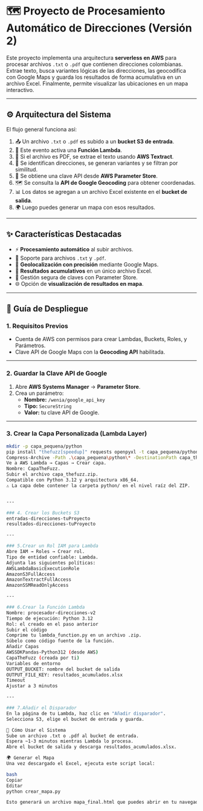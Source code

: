 # 🗺️ Proyecto de Procesamiento Automático de Direcciones (Versión 2)

Este proyecto implementa una arquitectura **serverless en AWS** para procesar archivos `.txt` o `.pdf` que contienen direcciones colombianas. Extrae texto, busca variantes lógicas de las direcciones, las geocodifica con Google Maps y guarda los resultados de forma acumulativa en un archivo Excel. Finalmente, permite visualizar las ubicaciones en un mapa interactivo.

---

## ⚙️ Arquitectura del Sistema

El flujo general funciona así:

1. 📤 Un archivo `.txt` o `.pdf` es subido a un **bucket S3 de entrada**.
2. 🚀 Este evento activa una **Función Lambda**.
3. 📄 Si el archivo es PDF, se extrae el texto usando **AWS Textract**.
4. 🧠 Se identifican direcciones, se generan variantes y se filtran por similitud.
5. 🔐 Se obtiene una clave API desde **AWS Parameter Store**.
6. 🗺️ Se consulta la **API de Google Geocoding** para obtener coordenadas.
7. 📊 Los datos se agregan a un archivo Excel existente en el **bucket de salida**.
8. 🌍 Luego puedes generar un mapa con esos resultados.

---

## ✨ Características Destacadas

- ⚡ **Procesamiento automático** al subir archivos.
- 🧾 Soporte para archivos `.txt` y `.pdf`.
- 📍 **Geolocalización con precisión** mediante Google Maps.
- 🔁 **Resultados acumulativos** en un único archivo Excel.
- 🔐 Gestión segura de claves con Parameter Store.
- 🌐 Opción de **visualización de resultados en mapa**.

---

## 🚀 Guía de Despliegue

### 1. Requisitos Previos

- Cuenta de AWS con permisos para crear Lambdas, Buckets, Roles, y Parámetros.
- Clave API de Google Maps con la **Geocoding API** habilitada.

---

### 2. Guardar la Clave API de Google

1. Abre **AWS Systems Manager** → **Parameter Store**.
2. Crea un parámetro:
   - **Nombre:** `/wenia/google_api_key`
   - **Tipo:** `SecureString`
   - **Valor:** tu clave API de Google.

---

### 3. Crear la Capa Personalizada (Lambda Layer)

```bash
mkdir -p capa_pequena/python
pip install "thefuzz[speedup]" requests openpyxl -t capa_pequena/python
Compress-Archive -Path .\capa_pequena\python\* -DestinationPath capa_thefuzz.zip
Ve a AWS Lambda → Capas → Crear capa.
Nombre: CapaTheFuzz.
Subir el archivo capa_thefuzz.zip.
Compatible con Python 3.12 y arquitectura x86_64.
⚠️ La capa debe contener la carpeta python/ en el nivel raíz del ZIP.


---

### 4. Crear los Buckets S3
entradas-direcciones-tuProyecto
resultados-direcciones-tuProyecto

---

### 5.Crear un Rol IAM para Lambda
Abre IAM → Roles → Crear rol.
Tipo de entidad confiable: Lambda.
Adjunta las siguientes políticas:
AWSLambdaBasicExecutionRole
AmazonS3FullAccess
AmazonTextractFullAccess
AmazonSSMReadOnlyAccess

---

### 6.Crear la Función Lambda
Nombre: procesador-direcciones-v2
Tiempo de ejecución: Python 3.12
Rol: el creado en el paso anterior
Subir el código
Comprime tu lambda_function.py en un archivo .zip.
Súbelo como código fuente de la función.
Añadir Capas
AWSSDKPandas-Python312 (desde AWS)
CapaTheFuzz (creada por ti)
Variables de entorno
OUTPUT_BUCKET: nombre del bucket de salida
OUTPUT_FILE_KEY: resultados_acumulados.xlsx
Timeout
Ajustar a 3 minutos

---

### 7.Añadir el Disparador
En la página de tu Lambda, haz clic en "Añadir disparador".
Selecciona S3, elige el bucket de entrada y guarda.

🧪 Cómo Usar el Sistema
Sube un archivo .txt o .pdf al bucket de entrada.
Espera ~1-3 minutos mientras Lambda lo procesa.
Abre el bucket de salida y descarga resultados_acumulados.xlsx.

🌍 Generar el Mapa
Una vez descargado el Excel, ejecuta este script local:

bash
Copiar
Editar
python crear_mapa.py

Esto generará un archivo mapa_final.html que puedes abrir en tu navegador para visualizar los puntos en el mapa.